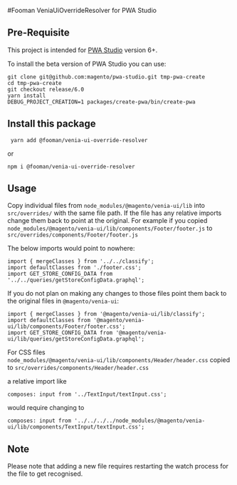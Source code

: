 #Fooman VeniaUiOverrideResolver for PWA Studio

## Pre-Requisite
This project is intended for [PWA Studio](https://github.com/magento/pwa-studio) version 6+.

To install the beta version of PWA Studio you can use:
```
git clone git@github.com:magento/pwa-studio.git tmp-pwa-create
cd tmp-pwa-create
git checkout release/6.0
yarn install
DEBUG_PROJECT_CREATION=1 packages/create-pwa/bin/create-pwa
```

## Install this package
```
 yarn add @fooman/venia-ui-override-resolver
```

or

```
npm i @fooman/venia-ui-override-resolver
```

## Usage
Copy individual files from `node_modules/@magento/venia-ui/lib` into `src/overrides/` with the same file path. If the file has any relative imports change them back to point at the original. For example if you copied  
`node_modules/@magento/venia-ui/lib/components/Footer/footer.js` to  
`src/overrides/components/Footer/footer.js`

The below imports would point to nowhere:
```
import { mergeClasses } from '../../classify';
import defaultClasses from './footer.css';
import GET_STORE_CONFIG_DATA from '../../queries/getStoreConfigData.graphql';
```

If you do not plan on making any changes to those files point them back to the original files in `@magento/venia-ui`:
```
import { mergeClasses } from '@magento/venia-ui/lib/classify';
import defaultClasses from '@magento/venia-ui/lib/components/Footer/footer.css';
import GET_STORE_CONFIG_DATA from '@magento/venia-ui/lib/queries/getStoreConfigData.graphql';
```

For CSS files  
`node_modules/@magento/venia-ui/lib/components/Header/header.css`  copied to
`src/overrides/components/Header/header.css`

a relative import like
```
composes: input from '../TextInput/textInput.css';
```
would require changing to
```
composes: input from '../../../../node_modules/@magento/venia-ui/lib/components/TextInput/textInput.css';
```

## Note
Please note that adding a new file requires restarting the watch process for the file to get recognised.